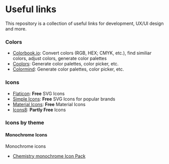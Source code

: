 # Useful links

This repository is a collection of useful links for development, UX/UI design and more.

### Colors
- [Colorbook.io](www.colorbook.io): Convert colors (RGB, HEX; CMYK, etc.), find similiar colors, adjust colors, generate color palettes
- [Coolors](https://coolors.co/): Generate color palettes, color picker, etc.
- [Colormind](http://colormind.io/): Generate color palettes, color picker, etc.

### Icons
- [Flaticon](https://www.flaticon.com/): **Free** SVG Icons
- [Simple Icons](https://simpleicons.org/): **Free** SVG Icons for popular brands
- [Material Icons](https://material.io/resources/icons/): **Free** Material Icons
- [Icons8](https://icons8.de/icons): **Partly Free** Icons

### Icons by theme
#### Monochrome Icons
Monochrome icons

- [Chemistry monochrome Icon Pack](https://www.flaticon.com/packs/chemistry-monochrome)
